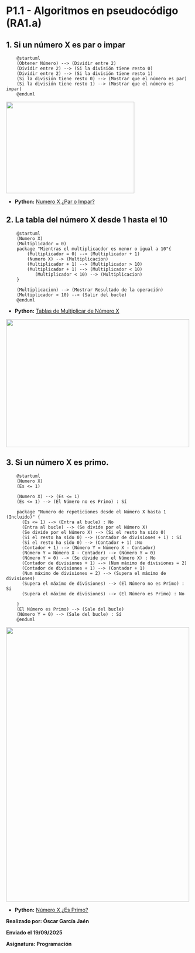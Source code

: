 # P1.1 - Algoritmos en pseudocódigo (RA1.a)

## 1. Si un número X es par o impar

```
    @startuml
    (Obtener Número) --> (Dividir entre 2)
    (Dividir entre 2) --> (Si la división tiene resto 0)
    (Dividir entre 2) --> (Si la división tiene resto 1)
    (Si la división tiene resto 0) --> (Mostrar que el número es par)
    (Si la división tiene resto 1) --> (Mostrar que el número es impar)
    @enduml
```

<img src="1º%20Diagrama.png" width="350" height="250">

- **Python:** [Numero X ¿Par o Impar?](1.1.py)

## 2. La tabla del número X desde 1 hasta el 10

```
    @startuml
    (Numero X)
    (Multiplicador = 0)
    package "Mientras el multiplicacdor es menor o igual a 10"{
        (Multiplicador = 0) --> (Multiplicador + 1)
        (Numero X) --> (Multiplicacion)
        (Multiplicador + 1) --> (Multiplicador > 10)
        (Multiplicador + 1) --> (Multiplicador < 10)
           (Multiplicador < 10) --> (Multiplicacion)
    }
    
    (Multiplicacion) --> (Mostrar Resultado de la operación)
    (Multiplicador > 10) --> (Salir del bucle)
    @enduml
```

- **Python:** [Tablas de Multiplicar de Número X](1.2.py)

<img src="2º%20Diagrama.png" width="500" height="350">

## 3. Si un número X es primo.


```
    @startuml
    (Numero X)
    (Es <= 1)
    
    (Numero X) --> (Es <= 1)
    (Es <= 1) --> (El Número no es Primo) : Sí
    
    package "Numero de repeticiones desde el Número X hasta 1 (Incluido)" {
      (Es <= 1) --> (Entra al bucle) : No
      (Entra al bucle) --> (Se divide por el Número X)
      (Se divide por el Número X) --> (Si el resto ha sido 0)
      (Si el resto ha sido 0) --> (Contador de divisiones + 1) : Sí
      (Si el resto ha sido 0) --> (Contador + 1) :No
      (Contador + 1) --> (Número Y = Número X - Contador)
      (Número Y = Número X - Contador) --> (Número Y = 0)
      (Número Y = 0) --> (Se divide por el Número X) : No
      (Contador de divisiones + 1) --> (Num máximo de divisiones = 2)
      (Contador de divisiones + 1) --> (Contador + 1)
      (Num máximo de divisiones = 2) --> (Supera el máximo de divisiones)
      (Supera el máximo de divisiones) --> (El Número no es Primo) : Sí
      (Supera el máximo de divisiones) --> (El Número es Primo) : No
      
    }
    (El Número es Primo) --> (Sale del bucle)
    (Número Y = 0) --> (Sale del bucle) : Sí
    @enduml
```

<img src="3º%20Diagrama.png" width="500" height="750">

- **Python:** [Número X ¿Es Primo?](1.3.py)

**Realizado por: Óscar García Jaén**

**Enviado el 19/09/2025**

**Asignatura: Programación**

